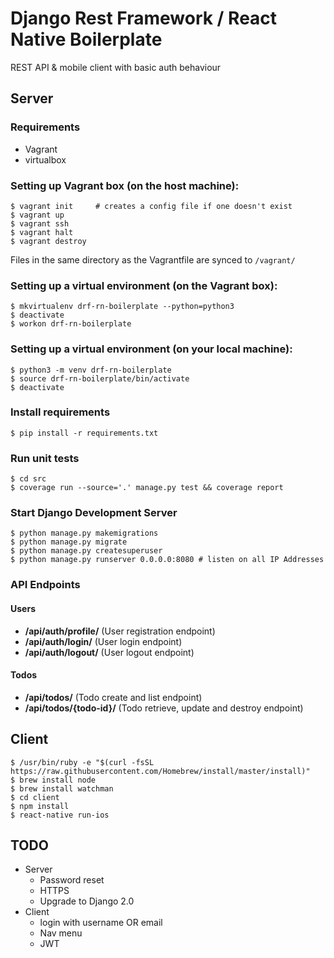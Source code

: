 # Django Rest Framework / React Native Boilerplate

REST API & mobile client with basic auth behaviour


## Server

### Requirements
* Vagrant
* virtualbox

### Setting up Vagrant box (on the host machine):
```
$ vagrant init     # creates a config file if one doesn't exist
$ vagrant up
$ vagrant ssh
$ vagrant halt
$ vagrant destroy

```

Files in the same directory as the Vagrantfile are synced to `/vagrant/`

### Setting up a virtual environment (on the Vagrant box):
```
$ mkvirtualenv drf-rn-boilerplate --python=python3
$ deactivate
$ workon drf-rn-boilerplate
```

### Setting up a virtual environment (on your local machine):
```
$ python3 -m venv drf-rn-boilerplate
$ source drf-rn-boilerplate/bin/activate
$ deactivate
```

### Install requirements
```
$ pip install -r requirements.txt
```

### Run unit tests
```
$ cd src
$ coverage run --source='.' manage.py test && coverage report
```

### Start Django Development Server
```
$ python manage.py makemigrations
$ python manage.py migrate
$ python manage.py createsuperuser
$ python manage.py runserver 0.0.0.0:8080 # listen on all IP Addresses
```

### API Endpoints

#### Users

* **/api/auth/profile/** (User registration endpoint)
* **/api/auth/login/** (User login endpoint)
* **/api/auth/logout/** (User logout endpoint)


#### Todos

* **/api/todos/** (Todo create and list endpoint)
* **/api/todos/{todo-id}/** (Todo retrieve, update and destroy endpoint)


## Client
```
$ /usr/bin/ruby -e "$(curl -fsSL https://raw.githubusercontent.com/Homebrew/install/master/install)"
$ brew install node
$ brew install watchman
$ cd client
$ npm install
$ react-native run-ios
```

## TODO
* Server
    * Password reset
    * HTTPS
    * Upgrade to Django 2.0
* Client
    * login with username OR email
    * Nav menu
    * JWT
